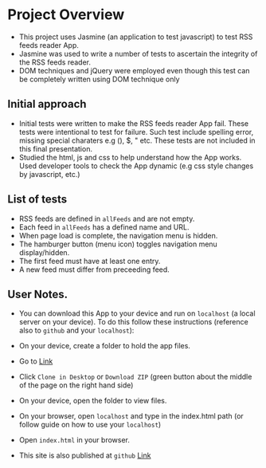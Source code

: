 # Project Overview
- This project uses Jasmine (an application to test javascript) to test RSS feeds reader App.
- Jasmine was used to write a number of tests to ascertain the integrity of the RSS feeds reader. 
- DOM techniques and jQuery were employed even though this test can be completely written using DOM technique only

## Initial approach
- Initial tests were written to make the RSS feeds reader App fail. These tests were intentional to test for failure. Such test include spelling error, missing special charaters e.g (), $, " etc. These tests are not included in this final presentation.
- Studied the html, js and css to help understand how the App works. Used developer tools to check the App dynamic (e.g css style changes by javascript, etc.)

## List of tests
- RSS feeds are defined in `allFeeds` and are not empty.
- Each feed in `allFeeds` has a defined name and URL.
- When page load is complete, the navigation menu is hidden.
- The hamburger button (menu icon) toggles navigation menu display/hidden.
- The first feed must have at least one entry.
- A new feed must differ from preceeding feed.

## User Notes.
- You can download this App to your device and run on `localhost` (a local server on your device). To do this follow these instructions (reference also to `github` and your `localhost`):
- On your device, create a folder to hold the app files.
- Go to [Link](https://github.com/adabonyan/Feed-Reader)
- Click `Clone in Desktop` or `Download ZIP` (green button about the middle of the page on the right hand side)
- On your device, open the folder to view files. 
- On your browser, open `localhost` and type in the index.html path (or follow guide on how to use your `localhost`)
- Open `index.html` in your browser.

- This site is also published at `github` [Link](https://adabonyan.github.io/Feed-Reader/) 
